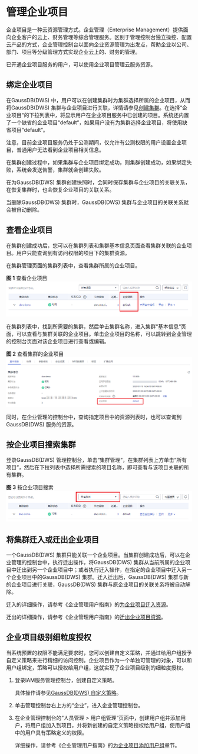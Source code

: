 # 管理企业项目<a name="dws_01_0113"></a>

企业项目是一种云资源管理方式。企业管理（Enterprise Management）提供面向企业客户的云上、财务管理等综合管理服务。区别于管理控制台独立操控、配置云产品的方式，企业管理控制台以面向企业资源管理为出发点，帮助企业以公司、部门、项目等分级管理方式实现企业云上的、财务的管理。

已开通企业项目服务的用户，可以使用企业项目管理云服务资源。

## 绑定企业项目<a name="section1323291617427"></a>

在GaussDB\(DWS\) 中，用户可以在创建集群时为集群选择所属的企业项目，从而将GaussDB\(DWS\) 集群与企业项目进行关联，详情请参见[创建集群](创建集群.md)。在选择“企业项目“的下拉列表中，将显示用户在企业项目服务中已创建的项目。系统还内置了一个缺省的企业项目“default“，如果用户没有为集群选择企业项目，将使用缺省项目“default“。

注意，目前企业项目服务仍处于公测期间，仅允许有公测权限的用户设置企业项目，普通用户无法看到企业项目相关信息。

在集群创建过程中，如果集群与企业项目绑定成功，则集群创建成功，如果绑定失败，系统会发送告警，集群就会创建失败。

在为GaussDB\(DWS\) 集群创建快照时，会同时保存集群与企业项目的关联关系，在恢复集群时，也会恢复企业项目的关联关系。

当删除GaussDB\(DWS\) 集群时，GaussDB\(DWS\) 集群与企业项目的关联关系就会被自动删除。

## 查看企业项目<a name="section9386284318"></a>

在集群创建成功后，您可以在集群列表和集群基本信息页面查看集群关联的企业项目。用户只能查询到有访问权限的项目下的集群资源。

在集群管理页面的集群列表中，查看集群所属的企业项目。

**图 1**  查看企业项目<a name="fig16444222123317"></a>  
![](figures/查看企业项目.png "查看企业项目")

在集群列表中，找到所需要的集群，然后单击集群名称，进入集群“基本信息“页面，可以查看与集群关联的企业项目。单击企业项目的名称，可以跳转到企业管理的控制台页面对该企业项目进行查看或编辑。

**图 2**  查看集群的企业项目<a name="fig127919010495"></a>  
![](figures/查看集群的企业项目.png "查看集群的企业项目")

同时，在企业管理的控制台中，查询指定项目中的资源列表时，也可以查询到GaussDB\(DWS\) 服务的资源。

## 按企业项目搜索集群<a name="section395894514538"></a>

登录GaussDB\(DWS\) 管理控制台，单击“集群管理“，在集群列表上方单击“所有项目“，然后在下拉列表中选择所需搜索的项目名称，即可查看与该项目关联的所有集群。

**图 3**  按企业项目搜索<a name="fig16387193712215"></a>  
![](figures/按企业项目搜索.png "按企业项目搜索")

## 将集群迁入或迁出企业项目<a name="section161961120114516"></a>

一个GaussDB\(DWS\) 集群只能关联一个企业项目。当集群创建成功后，可以在企业管理的控制台中，执行迁出操作，将GaussDB\(DWS\) 集群从当前所属的企业项目中迁出到另一个企业项目中；或者执行迁入操作，在指定的企业项目中迁入另一个企业项目中的GaussDB\(DWS\) 集群。迁入迁出后，GaussDB\(DWS\) 集群与新的企业项目进行关联，GaussDB\(DWS\) 集群与原企业项目的关联关系将被自动解除。

迁入的详细操作，请参考《企业管理用户指南》的[为企业项目迁入资源](https://support.huaweicloud.com/usermanual-em/zh-cn_topic_0108763967.html)。

迁出的详细操作，请参考《企业管理用户指南》的[迁出企业项目资源](https://support.huaweicloud.com/usermanual-em/zh-cn_topic_0108763973.html)。

## 企业项目级别细粒度授权<a name="section2165464536"></a>

当系统预置的权限不能满足要求时，您可以创建自定义策略，并通过给用户组授予自定义策略来进行精细的访问控制。企业项目作为一个单独可管理的对象，可以和用户组绑定，策略可以授权给用户组，这就实现了企业项目级别的细粒度授权。

1.  登录IAM服务管理控制台，创建自定义策略。

    具体操作请参见[GaussDB\(DWS\) 自定义策略](GaussDB(DWS)-自定义策略.md)。

2.  单击管理控制台右上方的“企业”，进入企业管理控制台。
3.  在企业管理控制台的“人员管理 \> 用户组管理“页面中，创建用户组并添加用户，将用户组加入到项目，并将新创建的自定义策略授权给用户组，使用户组中的用户具有策略定义的权限。

    详细操作，请参考《企业管理用户指南》的[为企业项目添加用户组](https://support.huaweicloud.com/usermanual-em/zh-cn_topic_0109989489.html)章节。


